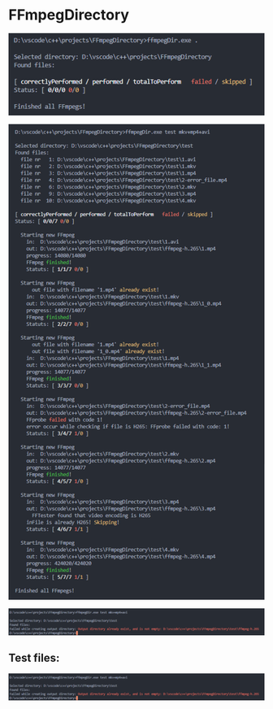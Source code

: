 # FFmpegDirectory


![p0](https://github.com/Cezary-Androsiuk/FFmpegDirectory/blob/master/images/p0.png "p0") 


![p1](https://github.com/Cezary-Androsiuk/FFmpegDirectory/blob/master/images/p1.png "p1") 


![p2](https://github.com/Cezary-Androsiuk/FFmpegDirectory/blob/master/images/p2.png "p2") 


## Test files:
![p3](https://github.com/Cezary-Androsiuk/FFmpegDirectory/blob/master/images/p2.png "p3") 
